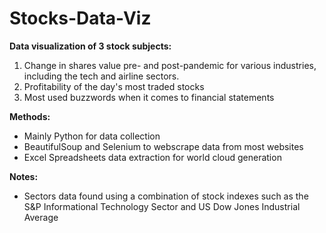 # Stocks-Data-Viz
**Data visualization of 3 stock subjects:**
1. Change in shares value pre- and post-pandemic for various industries, including the tech and airline sectors.
2. Profitability of the day's most traded stocks
3. Most used buzzwords when it comes to financial statements

**Methods:**
 - Mainly Python for data collection
 - BeautifulSoup and Selenium to webscrape data from most websites
 - Excel Spreadsheets data extraction for world cloud generation

**Notes:**
 - Sectors data found using a combination of stock indexes such as the S&P Informational Technology Sector and US Dow Jones Industrial Average
